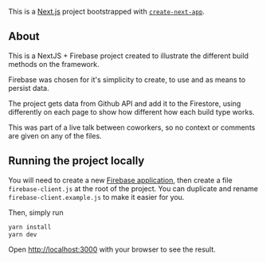 This is a [Next.js](https://nextjs.org/) project bootstrapped with [`create-next-app`](https://github.com/vercel/next.js/tree/canary/packages/create-next-app).

## About

This is a NextJS + Firebase project created to illustrate the different build methods on the framework.

Firebase was chosen for it's simplicity to create, to use and as means to persist data.

The project gets data from Github API and add it to the Firestore, using differently on each page to show how different how each build type works.

This was part of a live talk between coworkers, so no context or comments are given on any of the files.

## Running the project locally

You will need to create a new [Firebase application](https://console.firebase.google.com), then create a file `firebase-client.js` at the root of the project. You can duplicate and rename `firebase-client.example.js` to make it easier for you.

Then, simply run

```bash
yarn install
yarn dev
```

Open [http://localhost:3000](http://localhost:3000) with your browser to see the result.
